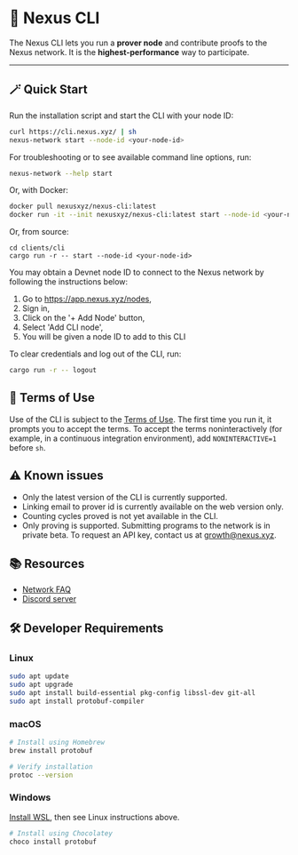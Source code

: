 # 🚀 Nexus CLI

The Nexus CLI lets you run a **prover node** and contribute proofs to the Nexus network.
It is the **highest-performance** way to participate.

---

## 🪄 Quick Start

Run the installation script and start the CLI with your node ID:

```bash
curl https://cli.nexus.xyz/ | sh
nexus-network start --node-id <your-node-id>
```

For troubleshooting or to see available command line options, run:

```bash
nexus-network --help start
```

Or, with Docker:

```bash
docker pull nexusxyz/nexus-cli:latest
docker run -it --init nexusxyz/nexus-cli:latest start --node-id <your-node-id>
```

Or, from source:

```
cd clients/cli
cargo run -r -- start --node-id <your-node-id>
```

You may obtain a Devnet node ID to connect to the Nexus network by following the instructions below:

1) Go to https://app.nexus.xyz/nodes,
2) Sign in,
3) Click on the '+ Add Node' button,
4) Select 'Add CLI node',
5) You will be given a node ID to add to this CLI

To clear credentials and log out of the CLI, run:

```bash
cargo run -r -- logout
```

## 📜 Terms of Use

Use of the CLI is subject to the [Terms of Use](https://nexus.xyz/terms-of-use).
The first time you run it, it prompts you to accept the terms. To accept the terms
noninteractively (for example, in a continuous integration environment),
add `NONINTERACTIVE=1` before `sh`.

## ⚠️ Known issues

* Only the latest version of the CLI is currently supported.
* Linking email to prover id is currently available on the web version only.
* Counting cycles proved is not yet available in the CLI.
* Only proving is supported. Submitting programs to the network is in private beta.
  To request an API key, contact us at growth@nexus.xyz.

## 📚 Resources

* [Network FAQ](https://nexus.xyz/network#network-faqs)
* [Discord server](https://discord.gg/nexus-xyz)

## 🛠 Developer Requirements

### Linux

```bash
sudo apt update
sudo apt upgrade
sudo apt install build-essential pkg-config libssl-dev git-all
sudo apt install protobuf-compiler
```

### macOS

```bash
# Install using Homebrew
brew install protobuf

# Verify installation
protoc --version
```

### Windows

[Install WSL](https://learn.microsoft.com/en-us/windows/wsl/install),
then see Linux instructions above.

```bash
# Install using Chocolatey
choco install protobuf
```
